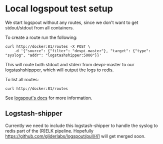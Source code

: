 # Local logspout test setup

We start logspout without any routes, since we don't want to get stdout/stdout from all containers.

To create a route run the following:
```
curl http://docker:81/routes -X POST \
    -d '{"source": {"filter": "devpi-master"}, "target": {"type": "syslog", "addr": "logstashshipper:5000"}}'
```
This will route both stdout and stderr from devpi-master to our logstashshippper, which will output the logs to redis.

To list all routes:
```
curl http://docker:81/routes
```

See [logspout's docs](https://github.com/gliderlabs/logspout) for more information.

## Logstash-shipper

Currently we need to include this logstash-shipper to handle the syslog to redis part of the (R)ELK pipeline. Hopefully https://github.com/gliderlabs/logspout/pull/41 will get merged soon.
